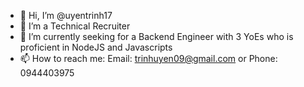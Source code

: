 - 👋 Hi, I’m @uyentrinh17
- 👀 I’m a Technical Recruiter
- 🌱 I’m currently seeking for a Backend Engineer with 3 YoEs who is proficient in NodeJS and Javascripts
- 📫 How to reach me: Email: trinhuyen09@gmail.com or Phone: 0944403975

<!---
uyentrinh17/uyentrinh17 is a ✨ special ✨ repository because its `README.md` (this file) appears on your GitHub profile.
You can click the Preview link to take a look at your changes.
--->
